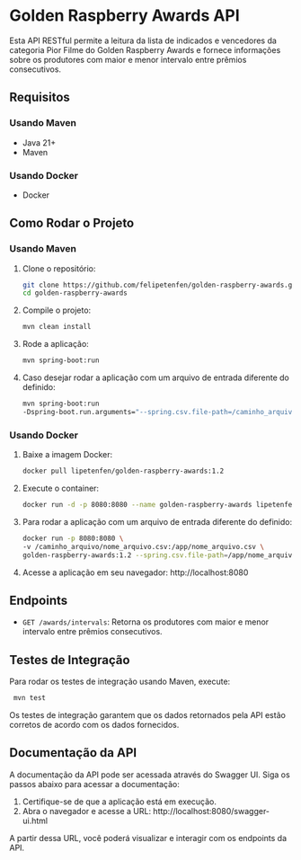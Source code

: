 # Golden Raspberry Awards API

Esta API RESTful permite a leitura da lista de indicados e vencedores da categoria Pior Filme do Golden Raspberry Awards e fornece informações sobre os produtores com maior e menor intervalo entre prêmios consecutivos.

## Requisitos

### Usando Maven
- Java 21+
- Maven

### Usando Docker
- Docker

## Como Rodar o Projeto

### Usando Maven

1. Clone o repositório:
   ```bash
   git clone https://github.com/felipetenfen/golden-raspberry-awards.git
   cd golden-raspberry-awards
   ```

2. Compile o projeto:
   ```bash
   mvn clean install
   ```

3. Rode a aplicação:
   ```bash
   mvn spring-boot:run
   ```

4. Caso desejar rodar a aplicação com um arquivo de entrada diferente do definido:
   ```bash
   mvn spring-boot:run 
   -Dspring-boot.run.arguments="--spring.csv.file-path=/caminho_arquivo/nome_arquivo.csv"
   ```

### Usando Docker

1. Baixe a imagem Docker:  
    ```bash
    docker pull lipetenfen/golden-raspberry-awards:1.2
    ```
   
2. Execute o container:
    ```bash
    docker run -d -p 8080:8080 --name golden-raspberry-awards lipetenfen/golden-raspberry-awards:1.2
    ```

3. Para rodar a aplicação com um arquivo de entrada diferente do definido:
    ```bash
    docker run -p 8080:8080 \
   -v /caminho_arquivo/nome_arquivo.csv:/app/nome_arquivo.csv \
   golden-raspberry-awards:1.2 --spring.csv.file-path=/app/nome_arquivo.csv

    ```

4. Acesse a aplicação em seu navegador: 
  http://localhost:8080

## Endpoints

- `GET /awards/intervals`: Retorna os produtores com maior e menor intervalo entre prêmios consecutivos.

## Testes de Integração

Para rodar os testes de integração usando Maven, execute:
   ```bash
    mvn test
   ```

Os testes de integração garantem que os dados retornados pela API estão corretos de acordo com os dados fornecidos.

## Documentação da API

A documentação da API pode ser acessada através do Swagger UI. Siga os passos abaixo para acessar a documentação:

1. Certifique-se de que a aplicação está em execução.
2. Abra o navegador e acesse a URL: http://localhost:8080/swagger-ui.html

A partir dessa URL, você poderá visualizar e interagir com os endpoints da API.